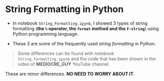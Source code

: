 # String Formatting in Python

* In notebook `String_Formatting.ipynb`, I showed 3 types of string formatting (**the `%` operator, the `format` method and the `f-string`**) using Python programming language.

* These 3 are some of the frequently used _string formatting_ in Python.

> Some differences can be found with notebook `String_Formatting.ipynb` and the code that has been shown in the video of __MEDIOCRE_GUY__ YouTube channel.

These are minor differences. __NO NEED TO WORRY ABOUT IT__.
